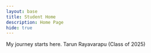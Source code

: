 ```yaml
---
layout: base
title: Student Home 
description: Home Page
hide: true
---
```


My journey starts here.
Tarun Rayavarapu (Class of 2025)

